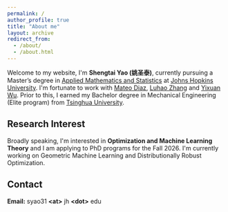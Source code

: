 ```yaml
---
permalink: /
author_profile: true
title: "About me"
layout: archive
redirect_from: 
  - /about/
  - /about.html
---
```


Welcome to my website, I'm **Shengtai Yao (姚圣泰)**, currently pursuing a Master’s degree in [Applied Mathematics and Statistics](https://engineering.jhu.edu/ams/) at [Johns Hopkins University](https://www.jhu.edu/). I'm fortunate to work with [Mateo Diaz](https://mateodd25.github.io/), [Luhao Zhang](https://luhao-zhang.github.io/) and [Yixuan Wu](http://yixuanwu.page/). Prior to this, I earned my Bachelor degree in Mechanical Engineering (Elite program) from [Tsinghua University](https://www.tsinghua.edu.cn/en/). 

## Research Interest

Broadly speaking, I'm interested in **Optimization and Machine Learning Theory** and I am applying to PhD programs for the Fall 2026. I'm currently working on Geometric Machine Learning and Distributionally Robust Optimization.




## Contact

**Email:** syao31 **\<at\>** jh **\<dot\>** edu
